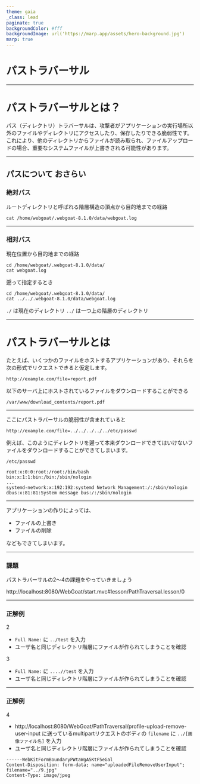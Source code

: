 ```yaml
---
theme: gaia
_class: lead
paginate: true
backgroundColor: #fff
backgroundImage: url('https://marp.app/assets/hero-background.jpg')
marp: true
---
```


# パストラバーサル

---

# パストラバーサルとは？

パス（ディレクトリ）トラバーサルは、攻撃者がアプリケーションの実行場所以外のファイルやディレクトリにアクセスしたり、保存したりできる脆弱性です。これにより、他のディレクトリからファイルが読み取られ、ファイルアップロードの場合、重要なシステムファイルが上書きされる可能性があります。

---

## パスについて おさらい

### 絶対パス

ルートディレクトリと呼ばれる階層構造の頂点から目的地までの経路

```
cat /home/webgoat/.webgoat-8.1.0/data/webgoat.log
```

---

### 相対パス

現在位置から目的地までの経路

```
cd /home/webgoat/.webgoat-8.1.0/data/
cat webgoat.log
```

遡って指定するとき

```
cd /home/webgoat/.webgoat-8.1.0/data/
cat ../../.webgoat-8.1.0/data/webgoat.log
```

`./` は現在のディレクトリ
`../` は一つ上の階層のディレクトリ

---

# パストラバーサルとは

たとえば、いくつかのファイルをホストするアプリケーションがあり、それらを次の形式でリクエストできると仮定します。

```
http://example.com/file=report.pdf
```

以下のサーバ上にホストされているファイルをダウンロードすることができる

```
/var/www/download_contents/report.pdf
```

---

ここにパストラバーサルの脆弱性が含まれていると

```
http://example.com/file=../../../../../etc/passwd
```

例えば、このようにディレクトリを遡って本来ダウンロードできてはいけないファイルをダウンロードすることができてしまいます。

`/etc/passwd`

```
root:x:0:0:root:/root:/bin/bash
bin:x:1:1:bin:/bin:/sbin/nologin
...
systemd-network:x:192:192:systemd Network Management:/:/sbin/nologin
dbus:x:81:81:System message bus:/:/sbin/nologin
```

---

アプリケーションの作りによっては、
* ファイルの上書き
* ファイルの削除

などもできてしまいます。

---

### 課題

パストラバーサルの2〜4の課題をやっていきましょう

http://localhost:8080/WebGoat/start.mvc#lesson/PathTraversal.lesson/0

---

### 正解例

2

* `Full Name:` に `../test` を入力
* ユーザ名と同じディレクトリ階層にファイルが作られてしまうことを確認

3

* `Full Name:` に `....//test` を入力
* ユーザ名と同じディレクトリ階層にファイルが作られてしまうことを確認

---

### 正解例

4

* http://localhost:8080/WebGoat/PathTraversal/profile-upload-remove-user-input に送っているmultipartリクエストのボディの `filename` に `../[画像ファイル名]` を入力
* ユーザ名と同じディレクトリ階層にファイルが作られてしまうことを確認

```
------WebKitFormBoundaryPWtaWgA5KtF5eGal
Content-Disposition: form-data; name="uploadedFileRemoveUserInput"; filename="../9.jpg"
Content-Type: image/jpeg
```
